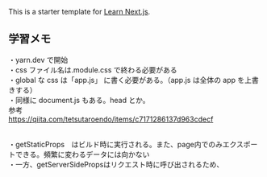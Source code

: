This is a starter template for [Learn Next.js](https://nextjs.org/learn).

## 学習メモ

・yarn.dev で開始<br>
・css ファイル名は.module.css で終わる必要がある<br>
・global な css は「app.js」 に書く必要がある。（app.js は全体の app を上書きする）<br>
・同様に document.js もある。head とか。<br>
参考<br>
https://qiita.com/tetsutaroendo/items/c7171286137d963cdecf

<br>
・getStaticProps　はビルド時に実行される。また、page内でのみエクスポートできる。頻繁に変わるデータには向かない<br>
・一方、getServerSidePropsはリクエスト時に呼び出されるため、
